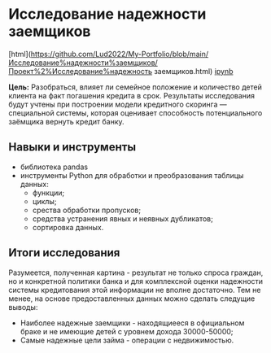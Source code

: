 # Исследование надежности заемщиков

[html](https://github.com/Lud2022/My-Portfolio/blob/main/Исследование%надежности%заемщиков/Проект%2%Исследование%надежность заемщиков.html)    [ipynb](https://github.com/Lud2022/My-Portfolio/blob/main/Project%20Music/Проект%20Яндекс%20музыка.ipynb)
 
**Цель:** Разобраться, влияет ли семейное положение и количество детей клиента на факт погашения кредита в срок. Результаты исследования будут учтены при построении модели кредитного скоринга — специальной системы, которая оценивает способность потенциального заёмщика вернуть кредит банку.

## Навыки и инструменты

- библиотека pandas
- инструменты Python для обработки и преобразования таблицы данных:
  * функции;
  * циклы;
  * срества обработки пропусков;
  * средства устранения явных и неявных дубликатов;
  * сортировка данных.

## Итоги исследования

Разумеется, полученная картина - результат не только спроса граждан, но и конкретной политики банка и для комплексной оценки надежности системы кредитования этой информации не вполне достаточно.
Тем не менее, на основе предоставленных данных можно сделать следущие выводы:
- Наиболее надежные заемщики - находящиееся в официальном браке и не имеющие детей с уровнем дохода 30000-50000;
- Самые надежные цели займа - операции с недвижимостью.

